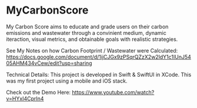 # MyCarbonScore

My Carbon Score aims to educate and grade users on their carbon emissions and wastewater through a convinient medium, dynamic iteraction, visual metrics, and obtainable goals with realistic strategies. 

See My Notes on how Carbon Footprint / Wastewater were Calculated: https://docs.google.com/document/d/1ijCJGx9zPSqrQZzX2w2ldY1c1IUnJ5405AHM434vCew/edit?usp=sharing

Technical Details: This project is developed in Swift & SwiftUI in XCode. This was my first project using a mobile and iOS stack.

Check out the Demo Here: https://www.youtube.com/watch?v=HYxI4CprIn4
